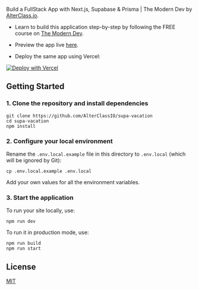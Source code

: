 Build a FullStack App with Next.js, Supabase & Prisma | The Modern Dev by
[AlterClass.io](https://alterclass.io).

- Learn to build this application step-by-step by following the FREE course on
  [The Modern Dev](https://themodern.dev/).

- Preview the app live [here](https://supa-vacation.vercel.app/).

- Deploy the same app using Vercel:

[![Deploy with Vercel](https://vercel.com/button)](https://vercel.com/new/git/external?repository-url=https://github.com/AlterClassIO/supa-vacation&project-name=SupaVacation+by+The+Modern+Dev&repository-name=SupaVacation+by+The+Modern+Dev)

## Getting Started

### 1. Clone the repository and install dependencies

```
git clone https://github.com/AlterClassIO/supa-vacation
cd supa-vacation
npm install
```

### 2. Configure your local environment

Rename the `.env.local.example` file in this directory to `.env.local` (which
will be ignored by Git):

```
cp .env.local.example .env.local
```

Add your own values for all the environment variables.

### 3. Start the application

To run your site locally, use:

```
npm run dev
```

To run it in production mode, use:

```
npm run build
npm run start
```

## License

[MIT](https://github.com/AlterClassIO/supa-vacation/blob/master/LICENSE)
